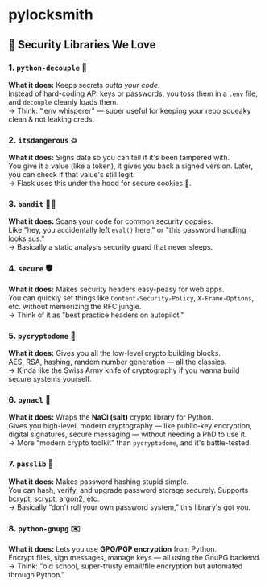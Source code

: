 # pylocksmith
## 🧠 Security Libraries We Love

### 1. `python-decouple` 🌿

**What it does:** Keeps secrets *outta your code*.  
Instead of hard-coding API keys or passwords, you toss them in a `.env` file, and `decouple` cleanly loads them.  
→ Think: “.env whisperer” — super useful for keeping your repo squeaky clean & not leaking creds.

### 2. `itsdangerous` 💥

**What it does:** Signs data so you can tell if it's been tampered with.  
You give it a value (like a token), it gives you back a signed version. Later, you can check if that value's still legit.  
→ Flask uses this under the hood for secure cookies 👀.

### 3. `bandit` 🕵️‍♂️

**What it does:** Scans your code for common security oopsies.  
Like "hey, you accidentally left `eval()` here," or "this password handling looks sus."  
→ Basically a static analysis security guard that never sleeps.

### 4. `secure` 🛡️

**What it does:** Makes security headers easy-peasy for web apps.  
You can quickly set things like `Content-Security-Policy`, `X-Frame-Options`, etc. without memorizing the RFC jungle.  
→ Think of it as "best practice headers on autopilot."

### 5. `pycryptodome` 🔐

**What it does:** Gives you all the low-level crypto building blocks.  
AES, RSA, hashing, random number generation — all the classics.  
→ Kinda like the Swiss Army knife of cryptography if you wanna build secure systems yourself.

### 6. `pynacl` 🧂

**What it does:** Wraps the **NaCl (salt)** crypto library for Python.  
Gives you high-level, modern cryptography — like public-key encryption, digital signatures, secure messaging — without needing a PhD to use it.  
→ More "modern crypto toolkit" than `pycryptodome`, and it's battle-tested.

### 7. `passlib` 🔑

**What it does:** Makes password hashing stupid simple.  
You can hash, verify, and upgrade password storage securely. Supports bcrypt, scrypt, argon2, etc.  
→ Basically “don't roll your own password system,” this library's got you.

### 8. `python-gnupg` ✉️

**What it does:** Lets you use **GPG/PGP encryption** from Python.  
Encrypt files, sign messages, manage keys — all using the GnuPG backend.  
→ Think: "old school, super-trusty email/file encryption but automated through Python."

<br>
